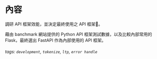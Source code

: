 # 內容

調研 API 框架效能，並決定最終使用之 API 框架。

藉由 banchmark 網站提供的 Python API 框架測試數據，以及比較內部常用的 Flask，最終選出 FastAPI 作為內部使用的 API 框架。

###### tags: `development`, `tokenize`, `ltp`, `error handle`